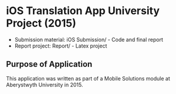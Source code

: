 # iOS Translation App University Project (2015)

* Submission material: iOS Submission/ - Code and final report
* Report project: Report/ - Latex project

## Purpose of Application

This application was written as part of a Mobile Solutions module at Aberystwyth University in 2015.